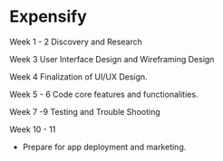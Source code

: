 # Expensify
Week 1 - 2
Discovery and Research

Week 3
User Interface Design and Wireframing Design

Week 4
Finalization of UI/UX Design.

Week 5 - 6
Code core features and functionalities.

Week 7 -9 
 Testing and Trouble Shooting

Week 10 - 11
- Prepare for app deployment and marketing.

